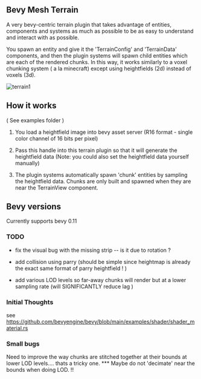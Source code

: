 
 ## Bevy Mesh Terrain
 
 A very bevy-centric terrain plugin that takes advantage of entities, components and systems as much as possible to be as easy to understand and interact with as possible. 
 
 You spawn an entity and give it the 'TerrainConfig' and 'TerrainData' components, and then the plugin systems will spawn child entities which are each of the rendered chunks. 
 In this way, it works similarly to a voxel chunking system ( a la minecraft) except using heightfields (2d) instead of voxels (3d). 
 


![terrain1](https://github.com/ethereumdegen/bevy_mesh_terrain/assets/6249263/59bd847e-4e1a-47ec-9a3c-a8fb2def1cb0)

  
 
 
 ## How it works 
 
 ( See examples folder )
 
 1. You load a heightfield image into bevy asset server (R16 format - single color channel of 16 bits per pixel) 
 
 2. Pass this handle into this terrain plugin so that it will generate the heightfield data (Note: you could also set the heightfield data yourself manually)
 
 3. The plugin systems automatically spawn 'chunk' entities by sampling the heightfield data.  Chunks are only built and spawned when they are near the TerrainView component. 
 

## Bevy versions

Currently supports bevy 0.11 
 



### TODO 
- fix the visual bug with the missing strip  -- is it due to rotation ?  

- add collision using parry (should be simple since heightmap is already the exact same format of parry heightfield ! )
- add various LOD levels so far-away chunks will render but at a lower sampling rate (will SIGNIFICANTLY reduce lag )



### Initial Thoughts 
see https://github.com/bevyengine/bevy/blob/main/examples/shader/shader_material.rs

 

### Small bugs 

Need to improve the way chunks are stitched together at their bounds at lower LOD levels.... thats a tricky one. 
 ***  Maybe do not 'decimate' near the bounds when doing LOD. !! 
